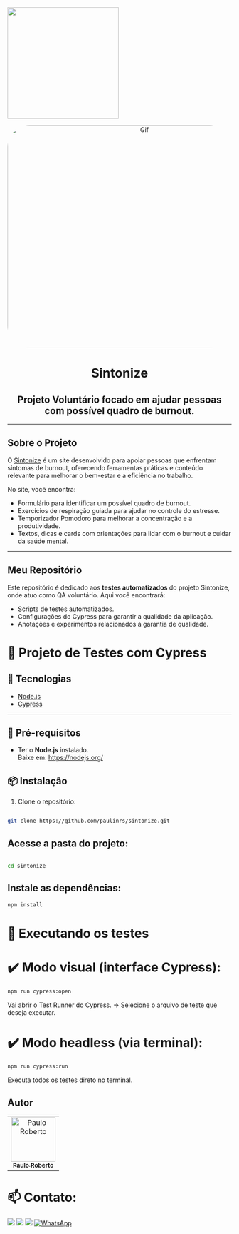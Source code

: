<img src="https://user-images.githubusercontent.com/104467309/188473729-68d7615b-64dd-4478-b44d-1484b4db4141.png" width="250px"> 
 <p align="center">
   <img align="leaft" alt="Gif" height="500" width="600" style="border-radius:50px;"  src="https://github.com/user-attachments/assets/9dc6e031-c9ff-489e-a0da-26293d08976c">
</p>

<h1 align="center">Sintonize</h1>

<h2 align="center">Projeto Voluntário focado em ajudar pessoas com possível quadro de burnout.</h2>

---

## Sobre o Projeto

O [Sintonize](https://sintonize.onrender.com/) é um site desenvolvido para apoiar pessoas que enfrentam sintomas de burnout, oferecendo ferramentas práticas e conteúdo relevante para melhorar o bem-estar e a eficiência no trabalho.

No site, você encontra:

- Formulário para identificar um possível quadro de burnout.
- Exercícios de respiração guiada para ajudar no controle do estresse.
- Temporizador Pomodoro para melhorar a concentração e a produtividade.
- Textos, dicas e cards com orientações para lidar com o burnout e cuidar da saúde mental.

---

## Meu Repositório

Este repositório é dedicado aos **testes automatizados** do projeto Sintonize, onde atuo como QA voluntário. Aqui você encontrará:

- Scripts de testes automatizados.
- Configurações do Cypress para garantir a qualidade da aplicação.
- Anotações e experimentos relacionados à garantia de qualidade.



# 🧪 Projeto de Testes com Cypress

## 🚀 Tecnologias

- [Node.js](https://nodejs.org/)
- [Cypress](https://www.cypress.io/)

---

## 🧠 Pré-requisitos

- Ter o **Node.js** instalado.  
Baixe em: https://nodejs.org/

## 📦 Instalação

1. Clone o repositório:

```bash

git clone https://github.com/paulinrs/sintonize.git
```

## Acesse a pasta do projeto:

```bash

cd sintonize

```
## Instale as dependências:
```bash
npm install
```

# 🚀 Executando os testes

# ✔️ Modo visual (interface Cypress):
```bash
npm run cypress:open
```
Vai abrir o Test Runner do Cypress. => Selecione o arquivo de teste que deseja executar.

# ✔️ Modo headless (via terminal):
```bash
npm run cypress:run
```
Executa todos os testes direto no terminal.


## Autor

<table>
  <tr>
    <td align="center">
      <a href="https://github.com/paulinrs">
        <img src="https://avatars.githubusercontent.com/u/104467309?v=4" width="100px;" alt="Paulo Roberto"/>
        <br />
        <sub>
          <b>Paulo Roberto</b>
        </sub>
       </a>
       <br />
    </td>
  </tr>
</table>
 
 # 📫 Contato:
  <a href="https://www.instagram.com/paulinnrs/" target="_blank"><img src="https://img.shields.io/badge/-Instagram-%23E4405F?style=for-the-badge&logo=instagram&logoColor=white" target="_blank"></a>
  <a href = "mailto:paulinn.rs@gmail.com"><img src="https://img.shields.io/badge/-Gmail-%23333?style=for-the-badge&logo=gmail&logoColor=white" target="_blank"></a>
  <a href="https://www.linkedin.com/in/paulinnrs/" target="_blank"><img src="https://img.shields.io/badge/-LinkedIn-%230077B5?style=for-the-badge&logo=linkedin&logoColor=white" target="_blank"></a>
 [![WhatsApp](https://img.shields.io/badge/-WhatsApp-25D366?style=for-the-badge&logo=whatsapp&logoColor=white)](https://wa.me/5521981581625)






